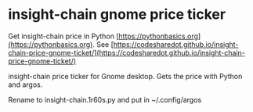 # insight-chain gnome price ticker

Get insight-chain price in Python [https://pythonbasics.org](https://pythonbasics.org).
See [https://codesharedot.github.io/insight-chain-price-gnome-ticket/](https://codesharedot.github.io/insight-chain-price-gnome-ticket/)

insight-chain price ticker for Gnome desktop. Gets the price with Python and argos.

Rename to insight-chain.1r60s.py and put in ~/.config/argos

